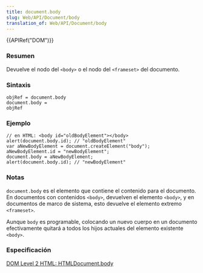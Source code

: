 ```yaml
---
title: document.body
slug: Web/API/Document/body
translation_of: Web/API/Document/body
---
```

{{APIRef("DOM")}}

### Resumen

Devuelve el nodo del `<body>` o el nodo del `<frameset>` del documento.

### Sintaxis

```
objRef = document.body
document.body =
objRef
```

### Ejemplo

```
// en HTML: <body id="oldBodyElement"></body>
alert(document.body.id); // "oldBodyElement"
var aNewBodyElement = document.createElement("body");
aNewBodyElement.id = "newBodyElement";
document.body = aNewBodyElement;
alert(document.body.id); // "newBodyElement"
```

### Notas

`document.body` es el elemento que contiene el contenido para el documento. En documentos con contenidos `<body>`, devuelven el elemento `<body>`, y en documentos de marco de sistema, esto devuelve el elemento extremo `<frameset>`.

Aunque `body` es programable, colocando un nuevo cuerpo en un documento efectivamente quitará a todos los hijos actuales del elemento existente `<body>`.

### Especificación

[DOM Level 2 HTML: HTMLDocument.body](http://www.w3.org/TR/DOM-Level-2-HTML/html.html#ID-56360201)
